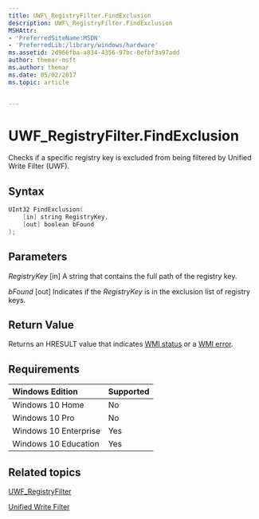 ```yaml
---
title: UWF\_RegistryFilter.FindExclusion
description: UWF\_RegistryFilter.FindExclusion
MSHAttr:
- 'PreferredSiteName:MSDN'
- 'PreferredLib:/library/windows/hardware'
ms.assetid: 2d966fba-a834-4356-97bc-8efbf3a97add
author: themar-msft
ms.author: themar
ms.date: 05/02/2017
ms.topic: article


---
```

# UWF\_RegistryFilter.FindExclusion

Checks if a specific registry key is excluded from being filtered by Unified Write Filter (UWF).

## Syntax

```powershell
UInt32 FindExclusion(
    [in] string RegistryKey,
    [out] boolean bFound
);
```

## Parameters

<a href="" id="registrykey"></a>*RegistryKey*
\[in\] A string that contains the full path of the registry key.

<a href="" id="bfound"></a>*bFound*
\[out\] Indicates if the *RegistryKey* is in the exclusion list of registry keys.

## Return Value

Returns an HRESULT value that indicates [WMI status](http://go.microsoft.com/fwlink/p/?LinkID=208318) or a [WMI error](http://go.microsoft.com/fwlink/p/?LinkID=208317).

## Requirements

| Windows Edition       | Supported |
|:----------------------|:----------|
| Windows 10 Home       | No        |
| Windows 10 Pro        | No        |
| Windows 10 Enterprise | Yes       |
| Windows 10 Education  | Yes       |

## Related topics

[UWF\_RegistryFilter](uwf-registryfilter.md)

[Unified Write Filter](unified-write-filter.md)
